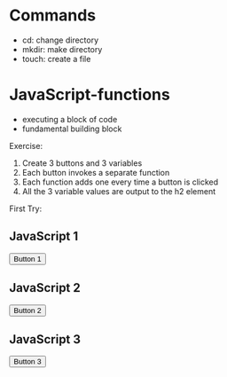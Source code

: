 # Commands

- cd: change directory
- mkdir: make directory
- touch: create a file

# JavaScript-functions

- executing a block of code
- fundamental building block

Exercise:

1. Create 3 buttons and 3 variables
2. Each button invokes a separate function
3. Each function adds one every time a button is clicked
4. All the 3 variable values are output to the h2 element

First Try:

<html>
  <head>
    <title>JavaScript</title>
  </head>
  <body>
    <h2 id="firstH2">JavaScript 1</h2>
    <button type="button" onclick="message1('Hello!')">Button 1</button>
    <h2 id="secondH2">JavaScript 2</h2>
    <button type="button" onclick="message2('Nice!')">Button 2</button>
    <h2 id="thirdH2">JavaScript 3</h2>
    <button type="button" onclick="message3('World!')">Button 3</button>
    <script>
      var b = 0;
      function message1(a) {
        b++;
        var Output1 = a + " " + b;
        const firstH2 = document.getElementById("firstH2");
        document.querySelector("#firstH2").innerHTML = Output1;
        console.log(a);
      }
      var d = 0;
      function message2(c) {
        d++;
        var Output2 = c + " " + d;
        const secondH2 = document.getElementById("secondH2");
        document.querySelector("#secondH2").innerHTML = Output2;
        console.log(c);
      }
      var f = 0;
      function message3(e) {
        f++;
        var Output3 = e + " " + f;
        const thirdH2 = document.getElementById("thirdH2");
        document.querySelector("#thirdH2").innerHTML = Output3;
        console.log(e);
      }
    </script>

  </body>
</html>
